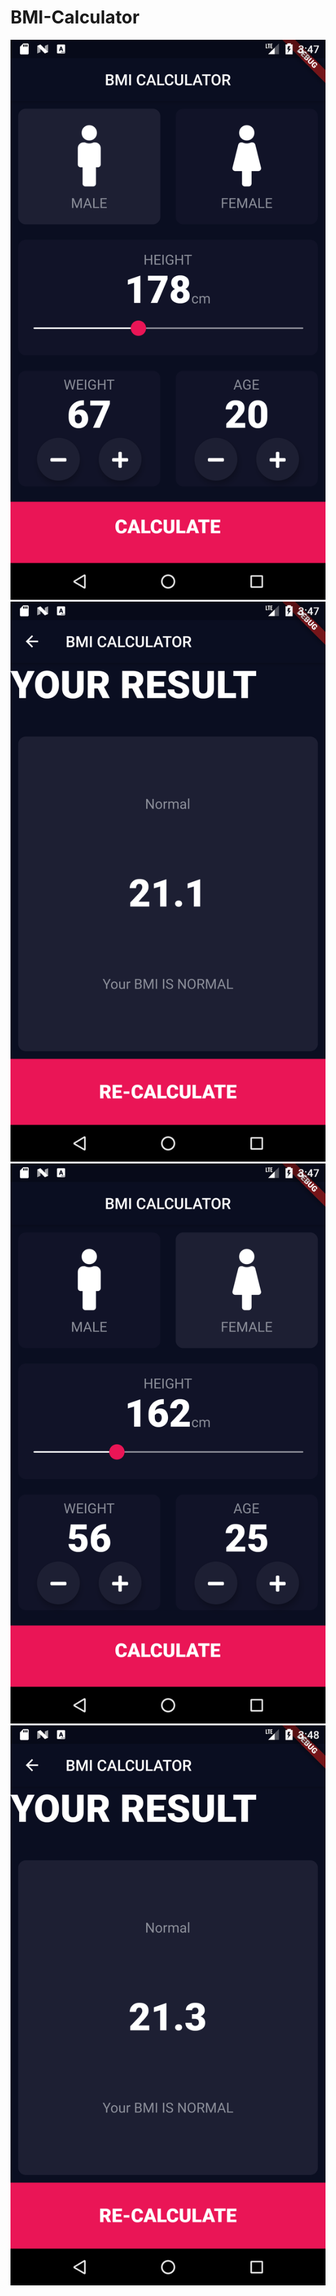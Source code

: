 # BMI-Calculator

![](screenshots/image1.png)
![](screenshots/image2.png)
![](screenshots/image3.png)
![](screenshots/image4.png)
